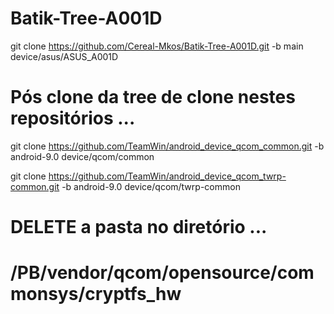 # Batik-Tree-A001D
git clone https://github.com/Cereal-Mkos/Batik-Tree-A001D.git -b main device/asus/ASUS_A001D

# Pós clone da tree de clone nestes repositórios ...

git clone https://github.com/TeamWin/android_device_qcom_common.git -b android-9.0 device/qcom/common

git clone https://github.com/TeamWin/android_device_qcom_twrp-common.git -b android-9.0 device/qcom/twrp-common

# DELETE a pasta no diretório ...

# /PB/vendor/qcom/opensource/commonsys/cryptfs_hw
